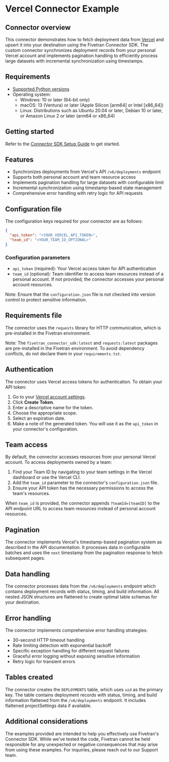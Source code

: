 # Vercel Connector Example

## Connector overview
This connector demonstrates how to fetch deployment data from [Vercel](https://vercel.com/) and upsert it into your destination using the Fivetran Connector SDK. The custom connector synchronizes deployment records from your personal Vercel account and implements pagination handling to efficiently process large datasets with incremental synchronization using timestamps.

## Requirements
- [Supported Python versions](https://github.com/fivetran/fivetran_connector_sdk/blob/main/README.md#requirements)
- Operating system:
    - Windows: 10 or later (64-bit only)
    - macOS: 13 (Ventura) or later (Apple Silicon [arm64] or Intel [x86_64])
    - Linux: Distributions such as Ubuntu 20.04 or later, Debian 10 or later, or Amazon Linux 2 or later (arm64 or x86_64)

## Getting started
Refer to the [Connector SDK Setup Guide](https://fivetran.com/docs/connectors/connector-sdk/setup-guide) to get started.

## Features
- Synchronizes deployments from Vercel's API `/v6/deployments` endpoint
- Supports both personal account and team resource access
- Implements pagination handling for large datasets with configurable limit 
- Incremental synchronization using timestamp-based state management 
- Comprehensive error handling with retry logic for API requests

## Configuration file
The configuration keys required for your connector are as follows:

```json
{
  "api_token": "<YOUR_VERCEL_API_TOKEN>",
  "team_id": "<YOUR_TEAM_ID_OPTIONAL>"
}
```

### Configuration parameters

- `api_token` (required): Your Vercel access token for API authentication
- `team_id` (optional): Team identifier to access team resources instead of a personal account. If not provided, the connector accesses your personal account resources.

Note: Ensure that the `configuration.json` file is not checked into version control to protect sensitive information.

## Requirements file
The connector uses the `requests` library for HTTP communication, which is pre-installed in the Fivetran environment.

Note: The `fivetran_connector_sdk:latest` and `requests:latest` packages are pre-installed in the Fivetran environment. To avoid dependency conflicts, do not declare them in your `requirements.txt`.

## Authentication
The connector uses Vercel access tokens for authentication. To obtain your API token:

1. Go to your [Vercel account settings](https://vercel.com/account/tokens).
2. Click **Create Token**.
3. Enter a descriptive name for the token.
4. Choose the appropriate scope.
5. Select an expiration date.
6. Make a note of the generated token. You will use it as the `api_token` in your connector's configuration.

## Team access
By default, the connector accesses resources from your personal Vercel account. To access deployments owned by a team:

1. Find your Team ID by navigating to your team settings in the Vercel dashboard or use the Vercel CLI.
2. Add the `team_id` parameter to the connector's `configuration.json` file.
3. Ensure your API token has the necessary permissions to access the team's resources.

When `team_id` is provided, the connector appends `?teamId=[teamID]` to the API endpoint URL to access team resources instead of personal account resources.

## Pagination
The connector implements Vercel's timestamp-based pagination system as described in the API documentation. It processes data in configurable batches and uses the `next` timestamp from the pagination response to fetch subsequent pages.

## Data handling
The connector processes data from the `/v6/deployments` endpoint which contains deployment records with status, timing, and build information. All nested JSON structures are flattened to create optimal table schemas for your destination. 

## Error handling
The connector implements comprehensive error handling strategies:
- 30-second HTTP timeout handling
- Rate limiting detection with exponential backoff
- Specific exception handling for different request failures
- Graceful error logging without exposing sensitive information
- Retry logic for transient errors

## Tables created
The connector creates the `DEPLOYMENTS` table, which uses `uid` as the primary key. The table contains deployment records with status, timing, and build information flattened from the `/v6/deployments` endpoint. It includes flattened projectSettings data if available.
## Additional considerations
The examples provided are intended to help you effectively use Fivetran's Connector SDK. While we've tested the code, Fivetran cannot be held responsible for any unexpected or negative consequences that may arise from using these examples. For inquiries, please reach out to our Support team.
